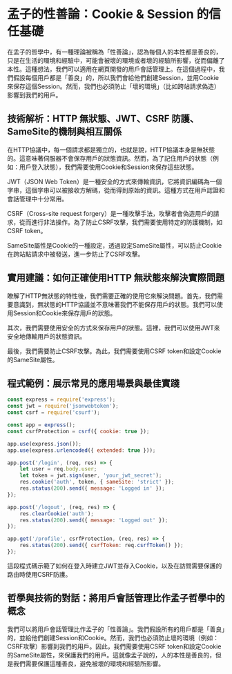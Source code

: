 # 孟子的性善論：Cookie & Session 的信任基礎
在孟子的哲學中，有一種理論被稱為「性善論」，認為每個人的本性都是善良的，只是在生活的環境和經驗中，可能會被壞的環境或者壞的經驗所影響，從而偏離了本性。這種想法，我們可以適用在網頁開發的用戶會話管理上。在這個過程中，我們假設每個用戶都是「善良」的，所以我們會給他們創建Session，並用Cookie來保存這個Session。然而，我們也必須防止「壞的環境」（比如跨站請求偽造）影響到我們的用戶。

## 技術解析：HTTP 無狀態、JWT、CSRF 防護、SameSite的機制與相互關係

在HTTP協議中，每一個請求都是獨立的，也就是說，HTTP協議本身是無狀態的。這意味著伺服器不會保存用戶的狀態資訊。然而，為了記住用戶的狀態（例如：用戶登入狀態），我們需要使用Cookie和Session來保存這些狀態。

JWT（JSON Web Token）是一種安全的方式來傳輸資訊，它將資訊編碼為一個字串，這個字串可以被接收方解碼，從而得到原始的資訊。這種方式在用戶認證和會話管理中十分常用。

CSRF（Cross-site request forgery）是一種攻擊手法，攻擊者會偽造用戶的請求，從而進行非法操作。為了防止CSRF攻擊，我們需要使用特定的防護機制，如CSRF token。

SameSite屬性是Cookie的一種設定，透過設定SameSite屬性，可以防止Cookie在跨站點請求中被發送，進一步防止了CSRF攻擊。

## 實用建議：如何正確使用HTTP 無狀態來解決實際問題

瞭解了HTTP無狀態的特性後，我們需要正確的使用它來解決問題。首先，我們需要意識到，無狀態的HTTP協議並不意味著我們不能保存用戶的狀態。我們可以使用Session和Cookie來保存用戶的狀態。

其次，我們需要使用安全的方式來保存用戶的狀態。這裡，我們可以使用JWT來安全地傳輸用戶的狀態資訊。

最後，我們需要防止CSRF攻擊。為此，我們需要使用CSRF token和設定Cookie的SameSite屬性。

## 程式範例：展示常見的應用場景與最佳實踐 

```javascript
const express = require('express');
const jwt = require('jsonwebtoken');
const csrf = require('csurf');

const app = express();
const csrfProtection = csrf({ cookie: true });

app.use(express.json());
app.use(express.urlencoded({ extended: true }));

app.post('/login', (req, res) => {
    let user = req.body.user;
    let token = jwt.sign(user, 'your_jwt_secret');
    res.cookie('auth', token, { sameSite: 'strict' });
    res.status(200).send({ message: 'Logged in' });
});

app.post('/logout', (req, res) => {
    res.clearCookie('auth');
    res.status(200).send({ message: 'Logged out' });
});

app.get('/profile', csrfProtection, (req, res) => {
    res.status(200).send({ csrfToken: req.csrfToken() });
});
```
這段程式碼示範了如何在登入時建立JWT並存入Cookie，以及在訪問需要保護的路由時使用CSRF防護。

## 哲學與技術的對話：將用戶會話管理比作孟子哲學中的概念

我們可以將用戶會話管理比作孟子的「性善論」。我們假設所有的用戶都是「善良」的，並給他們創建Session和Cookie。然而，我們也必須防止壞的環境（例如：CSRF攻擊）影響到我們的用戶。因此，我們需要使用CSRF token和設定Cookie的SameSite屬性，來保護我們的用戶。這就像孟子說的，人的本性是善良的，但是我們需要保護這種善良，避免被壞的環境和經驗所影響。